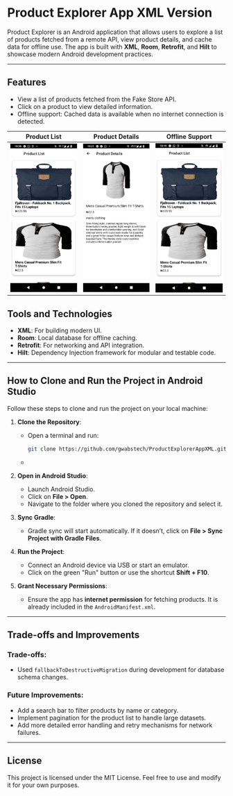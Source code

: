 # Product Explorer App XML Version

Product Explorer is an Android application that allows users to explore a list of products fetched from a remote API, view product details, and cache data for offline use. The app is built with **XML**, **Room**, **Retrofit**, and **Hilt** to showcase modern Android development practices.

---

## Features
- View a list of products fetched from the Fake Store API.
- Click on a product to view detailed information.
- Offline support: Cached data is available when no internet connection is detected.

| **Product List**                                | **Product Details**                                   | **Offline Support**                                   |
|-------------------------------------------------|-------------------------------------------------------|-------------------------------------------------------|
| ![Product List](./Screenshots/product_list.png) | ![Product Details](./Screenshots/product_details.png) | ![Offline Support](./Screenshots/offline_support.png) |


## Tools and Technologies
- **XML**: For building modern UI.
- **Room**: Local database for offline caching.
- **Retrofit**: For networking and API integration.
- **Hilt**: Dependency Injection framework for modular and testable code.

---

## How to Clone and Run the Project in Android Studio

Follow these steps to clone and run the project on your local machine:

1. **Clone the Repository**:
    - Open a terminal and run:
      ```bash
      git clone https://github.com/gwabstech/ProductExplorerAppXML.git
      ```
    - 

2. **Open in Android Studio**:
    - Launch Android Studio.
    - Click on **File > Open**.
    - Navigate to the folder where you cloned the repository and select it.

3. **Sync Gradle**:
    - Gradle sync will start automatically. If it doesn’t, click on **File > Sync Project with Gradle Files**.

4. **Run the Project**:
    - Connect an Android device via USB or start an emulator.
    - Click on the green "Run" button or use the shortcut **Shift + F10**.

5. **Grant Necessary Permissions**:
    - Ensure the app has **internet permission** for fetching products. It is already included in the `AndroidManifest.xml`.

---

## Trade-offs and Improvements
### Trade-offs:
- Used `fallbackToDestructiveMigration` during development for database schema changes.

### Future Improvements:
- Add a search bar to filter products by name or category.
- Implement pagination for the product list to handle large datasets.
- Add more detailed error handling and retry mechanisms for network failures.

---

## License
This project is licensed under the MIT License. Feel free to use and modify it for your own purposes.
